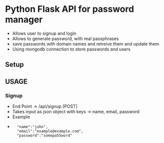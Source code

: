 # Python Flask API for password manager
- Allows user to signup and login
- Allows to generate password, with real passphrases
- save passwords with domain names and retreive them and update them
- Using mongodb connection to store passwords and users

## Setup



## USAGE
### Signup
- End Point -> /api/signup [POST]
- Takes input as json object with keys -> name, email, password
- Example
- ```
    "name":"john",
    "email":"example@example.com",
    "password":"somepa55word"
